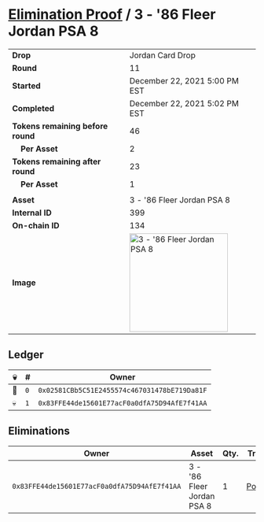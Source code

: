 # [Elimination Proof](./readme.md) / 3 - &#039;86 Fleer Jordan PSA 8

|||
|---|---|
| **Drop** | Jordan Card Drop |
| **Round** | 11 |
| **Started** | December 22, 2021 5:00 PM EST |
| **Completed** | December 22, 2021 5:02 PM EST |
| **Tokens remaining before round** | 46 |
| **&nbsp;&nbsp;&nbsp;&nbsp;Per Asset** | 2 |
| **Tokens remaining after round** | 23 |
| **&nbsp;&nbsp;&nbsp;&nbsp;Per Asset** | 1 |
| | |
| **Asset** | 3 - &#039;86 Fleer Jordan PSA 8 |
| **Internal ID** | 399 |
| **On-chain ID** | 134 |
| **Image** | <img src="https://tcdn.blokpax.com/95149d1f-6237-426b-bc4a-d373eff5ebad/631fd203c665720cec4789a6b9d8eff68e76b41229dcb2c1aecae5fe7ff1102f.jpg" height="200" alt="3 - &#039;86 Fleer Jordan PSA 8" /> |

## Ledger

| 💀 | # | Owner |
| --- | --- | --- |
| 👑 | `0` | `0x02581CBb5C51E2455574c467031478bE719Da81F` |
| 💀 | `1` | `0x83FFE44de15601E77acF0a0dfA75D94AfE7f41AA` |


## Eliminations

| Owner | Asset | Qty. | Transaction |
| --- | --- | --- | --- |
| `0x83FFE44de15601E77acF0a0dfA75D94AfE7f41AA` | 3 - '86 Fleer Jordan PSA 8 | 1 | [Polygonscan](https://polygonscan.com/tx/0x1f9940c28ec3f25bfbbb1e57502ee01b4837fed8d555dec77708e0cb68ef1f85) |
